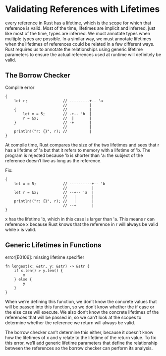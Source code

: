 # Validating References with Lifetimes
every reference in Rust has a lifetime, which is the scope for which that reference is valid. 
Most of the time, lifetimes are implicit and inferred, just like most of the time, types are inferred. 
We must annotate types when multiple types are possible. 
In a similar way, we must annotate lifetimes when the lifetimes of references could be related in a few different ways. 
Rust requires us to annotate the relationships using generic lifetime parameters to ensure the actual references used at runtime will definitely be valid.

## The Borrow Checker
Compille error

    {
        let r;                // ---------+-- 'a
                              //          |
        {                     //          |
            let x = 5;        // -+-- 'b  |
            r = &x;           //  |       |
        }                     // -+       |
                              //          |
        println!("r: {}", r); //          |
    } 
    
At compile time, Rust compares the size of the two lifetimes and sees that r has a lifetime of 'a but that it refers to memory with a lifetime of 'b. 
The program is rejected because 'b is shorter than 'a: the subject of the reference doesn’t live as long as the reference.

Fix:

    {
        let x = 5;            // ----------+-- 'b
                              //           |
        let r = &x;           // --+-- 'a  |
                              //   |       |
        println!("r: {}", r); //   |       |
                              // --+       |
    }  

x has the lifetime 'b, which in this case is larger than 'a. 
This means r can reference x because Rust knows that the reference in r will always be valid while x is valid.

## Generic Lifetimes in Functions
error[E0106]: missing lifetime specifier

    fn longest(x: &str, y: &str) -> &str {
        if x.len() > y.len() {
            x
        } else {
            y
        }
    }
    
When we’re defining this function, we don’t know the concrete values that will be passed into this function, so we don’t know whether the if case or the else case will execute. 
We also don’t know the concrete lifetimes of the references that will be passed in, so we can’t look at the scopes to determine whether the reference we return will always be valid.

The borrow checker can’t determine this either, because it doesn’t know how the lifetimes of x and y relate to the lifetime of the return value. 
To fix this error, we’ll add generic lifetime parameters that define the relationship between the references so the borrow checker can perform its analysis.
    

